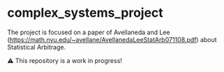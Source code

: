 # complex_systems_project
The project is focused on a paper of Avellaneda and Lee (https://math.nyu.edu/~avellane/AvellanedaLeeStatArb071108.pdf) about Statistical Arbitrage.

⚠️ This repository is a work in progress!
